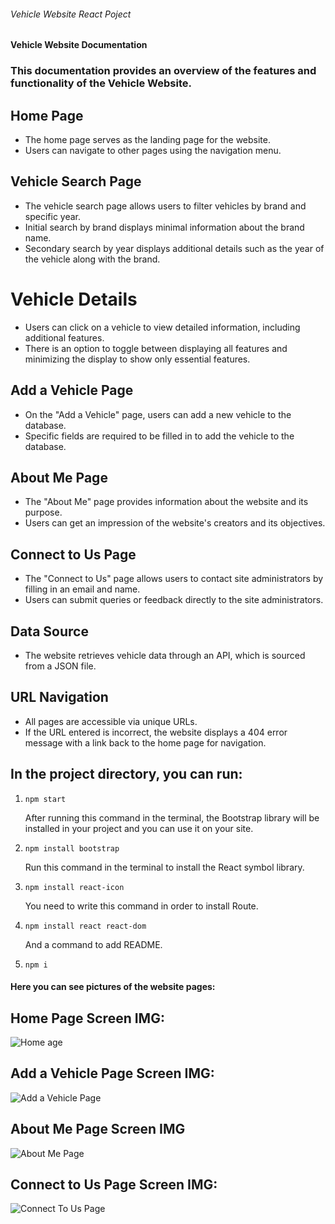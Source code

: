 ###### Vehicle Website React Poject 
###

#### Vehicle Website Documentation

### This documentation provides an overview of the features and functionality of the Vehicle Website.

## Home Page
- The home page serves as the landing page for the website.
- Users can navigate to other pages using the navigation menu.

## Vehicle Search Page
- The vehicle search page allows users to filter vehicles by brand and specific year.
- Initial search by brand displays minimal information about the brand name.
- Secondary search by year displays additional details such as the year of the vehicle along with the brand.

# Vehicle Details 
- Users can click on a vehicle to view detailed information, including additional features.
- There is an option to toggle between displaying all features and minimizing the display to show only essential features.

## Add a Vehicle Page
- On the "Add a Vehicle" page, users can add a new vehicle to the database.
- Specific fields are required to be filled in to add the vehicle to the database.

## About Me Page
- The "About Me" page provides information about the website and its purpose.
- Users can get an impression of the website's creators and its objectives.

## Connect to Us Page
- The "Connect to Us" page allows users to contact site administrators by filling in an email and name.
- Users can submit queries or feedback directly to the site administrators.

## Data Source
- The website retrieves vehicle data through an API, which is sourced from a JSON file.

## URL Navigation
- All pages are accessible via unique URLs.
- If the URL entered is incorrect, the website displays a 404 error message with a link back to the home page for navigation.
###

## In the project directory, you can run:

1. `npm start`

   After running this command in the terminal, the Bootstrap library will be installed in your project and you can use it on your site.
   
2. `npm install bootstrap`

   Run this command in the terminal to install the React symbol library.
   
3. `npm install react-icon`

   You need to write this command in order to install Route.
   
4. `npm install react react-dom`

   And a command to add README.
   
5. `npm i`

#### Here you can see pictures of the website pages:

## Home Page Screen IMG:
![Home age](src/screensPic/HomePage.png)

## Add a Vehicle Page Screen IMG:

![Add a Vehicle Page](src/screensPic/AddaVehiclePage.png)

## About Me Page Screen IMG
![About Me Page](src/screensPic/AboutMePage.png)

## Connect to Us Page Screen IMG:
![Connect To Us Page](src/screensPic/ConnectToUsPage.png)